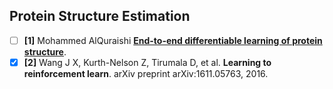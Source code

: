 
## Protein Structure Estimation

- [ ] **[1]**  Mohammed AlQuraishi [**End-to-end differentiable learning of protein structure**](https://www.biorxiv.org/content/biorxiv/early/2018/08/29/265231.full.pdf).
- [x] **[2]** Wang J X, Kurth-Nelson Z, Tirumala D, et al. **Learning to reinforcement learn**. arXiv preprint arXiv:1611.05763, 2016.
